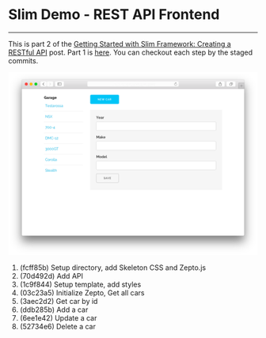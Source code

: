 # Slim Demo - REST API Frontend
---

This is part 2 of the [Getting Started with Slim Framework: Creating a RESTful API](http://cdmedia.github.io/2015/03/20/getting-started-with-slim-framework-pt-2/) post.
Part 1 is [here](http://cdmedia.github.io/2015/01/27/getting-started-with-slim-framework/).
You can checkout each step by the staged commits.

![Slim Frontend Demo](https://raw.githubusercontent.com/cdmedia/cdmedia.github.io/master/public/img/tuts/slim-frontend-api.png)

1. (fcff85b) Setup directory, add Skeleton CSS and Zepto.js
2. (70d492d) Add API
3. (1c9f844) Setup template, add styles
4. (03c23a5) Initialize Zepto, Get all cars
5. (3aec2d2) Get car by id
6. (ddb285b) Add a car
7. (6ee1e42) Update a car
8. (52734e6) Delete a car